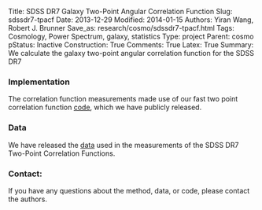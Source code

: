 Title: SDSS DR7 Galaxy Two-Point Angular Correlation Function
Slug: sdssdr7-tpacf
Date: 2013-12-29
Modified: 2014-01-15
Authors: Yiran Wang, Robert J. Brunner
Save_as: research/cosmo/sdssdr7-tpacf.html
Tags: Cosmology, Power Spectrum, galaxy, statistics
Type: project
Parent: cosmo
pStatus: Inactive
Construction: True
Comments: True
Latex: True
Summary: We calculate the galaxy two-point angular correlation function for the SDSS DR7


### Implementation

The correlation function measurements made use of our fast two point
correlation function [code](/code/tpacf.html), which we have publicly released.

### Data

We have released the [data](/data/sdssDR7-tpacf.html) used in the
measurements of the SDSS DR7 Two-Point Correlation Functions.

### Contact:

If you have any questions about the method, data, or code, please contact
the authors.
